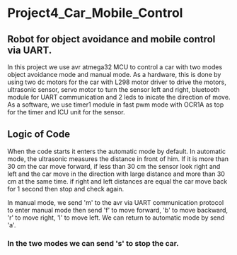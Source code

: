 # Project4_Car_Mobile_Control
## Robot for object avoidance and mobile control via UART.
In this project we use avr atmega32 MCU to control a car with two modes
object avoidance mode and manual mode.
As a hardware, this is done by using two dc motors for the car with L298 motor driver to drive the motors,
ultrasonic sensor, servo motor to turn the sensor left and right, bluetooth module for UART communication
and 2 leds to inicate the direction of move.
As a software, we use timer1 module in fast pwm mode with OCR1A as top for the timer and ICU unit for the sensor.

## Logic of Code
When the code starts it enters the automatic mode by default.
In automatic mode, the ultrasonic measures the distance in front of him.
If it is more than 30 cm the car move forward, if less than 30 cm the sensor look right and left 
and the car move in the direction with large distance and more than 30 cm at the same time.
if right and left distances are equal the car move back for 1 second then stop and check again.

In manual mode, we send 'm' to the avr via UART communication protocol to enter manual mode
then send 'f' to move forward,
'b' to move backward,
'r' to move right,
'l' to move left.
We can return to automatic mode by send 'a'.
### In the two modes we can send 's' to stop the car.

